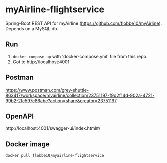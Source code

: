 # myAirline-flightservice
Spring-Boot REST API for myAirline (https://github.com/flobbe10/myAirline). <br>
Depends on a MySQL db.

## Run
1. ```docker-compose up``` with 'docker-compose.yml' file from this repo.
2. Got to http://localhost:4001

## Postman
https://www.postman.com/grey-shuttle-863417/workspace/myairline/collection/23751197-f9d2f14d-902a-4721-99b2-2fc597c86abe?action=share&creator=23751197

## OpenAPI
http://localhost:4001/swagger-ui/index.html#/

## Docker image
```docker pull flobbe10/myairline-flightservice``` <br>